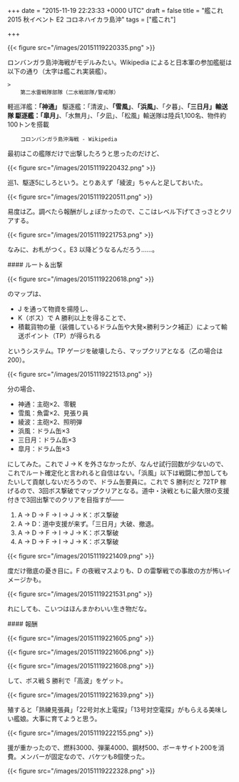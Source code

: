 
+++
date = "2015-11-19 22:23:33 +0000 UTC"
draft = false
title = "艦これ 2015 秋イベント E2 コロネハイカラ島沖"
tags = ["艦これ"]

+++


{{< figure src="/images/20151119220335.png"  >}}

ロンバンガラ島沖海戦がモデルみたい。Wikipedia によると日本軍の参加艦艇は以下の通り（太字は艦これ実装艦）。

    >
        第二水雷戦隊部隊（二水戦部隊/警戒隊）
軽巡洋艦：**「神通」**
駆逐艦：「清波」、**「雪風」**、**「浜風」**、「夕暮」、**「三日月」**輸送隊
駆逐艦：**「皐月」**、「水無月」、「夕凪」、「松風」輸送隊は陸兵1,100名、物件約100トンを搭載

        コロンバンガラ島沖海戦 - Wikipedia
    
最初はこの艦隊だけで出撃したろうと思ったのだけど、

{{< figure src="/images/20151119220432.png"  >}}

巡1、駆逐5にしろという。とりあえず「綾波」ちゃんと足しておいた。

{{< figure src="/images/20151119220511.png"  >}}

易度は乙。調べたら報酬がしょぼかったので、ここはレベル下げてさっさとクリアする。

{{< figure src="/images/20151119221753.png"  >}}

なみに、お札がつく。E3 以降どうなるんだろう……。

<div class="section">
    #### ルート＆出撃
    

{{< figure src="/images/20151119220618.png"  >}}

のマップは、

<ul>
<li>J を通って物資を揚陸し、</li>
<li>K（ボス）で A 勝利以上を得ることで、</li>
<li>積載貨物の量（装備しているドラム缶や大発×勝利ランク補正）によって輸送ポイント（TP）が得られる</li>
</ul>というシステム。TP ゲージを破壊したら、マップクリアとなる（乙の場合は200）。

{{< figure src="/images/20151119221513.png"  >}}

分の場合、

<ul>
<li>神通：主砲×2、零観</li>
<li>雪風：魚雷×2、見張り員</li>
<li>綾波：主砲×2、照明弾</li>
<li>浜風：ドラム缶×3</li>
<li>三日月：ドラム缶×3</li>
<li>皐月：ドラム缶×3</li>
</ul>にしてみた。これで J → K を外さなかったが、なんせ試行回数が少ないので、これでルート確定化と言われると自信はない。「浜風」以下は戦闘に参加してもたいして貢献しないだろうので、ドラム缶要員に。これで S 勝利だと 72TP 稼げるので、3回ボス撃破でマップクリアとなる。道中・決戦ともに最大限の支援付きで3回出撃でのクリアを目指すが――

<ol>
<li>A → D → F → I → J → K：ボス撃破</li>
<li>A → D：道中支援が来ず。「三日月」大破、撤退。</li>
<li>A → D → F → I → J → K：ボス撃破</li>
<li>A → D → F → I → J → K：ボス撃破</li>
</ol>

{{< figure src="/images/20151119221409.png"  >}}

度だけ徹底の憂き目に。F の夜戦マスよりも、D の雷撃戦での事故の方が怖いイメージかも。

{{< figure src="/images/20151119221531.png"  >}}

れにしても、こいつはほんまかわいい生き物だな。

</div>
<div class="section">
    #### 報酬
    

{{< figure src="/images/20151119221605.png"  >}}

{{< figure src="/images/20151119221606.png"  >}}

{{< figure src="/images/20151119221608.png"  >}}

して、ボス戦 S 勝利で「高波」をゲット。

{{< figure src="/images/20151119221639.png"  >}}

殖すると「熟練見張員」「22号対水上電探」「13号対空電探」がもらえる美味しい艦娘。大事に育てようと思う。

{{< figure src="/images/20151119222155.png"  >}}

援が重かったので、燃料3000、弾薬4000、鋼材500、ボーキサイト200を消費。メンバーが固定なので、バケツも8個使った。

{{< figure src="/images/20151119222328.png"  >}}

</div>

